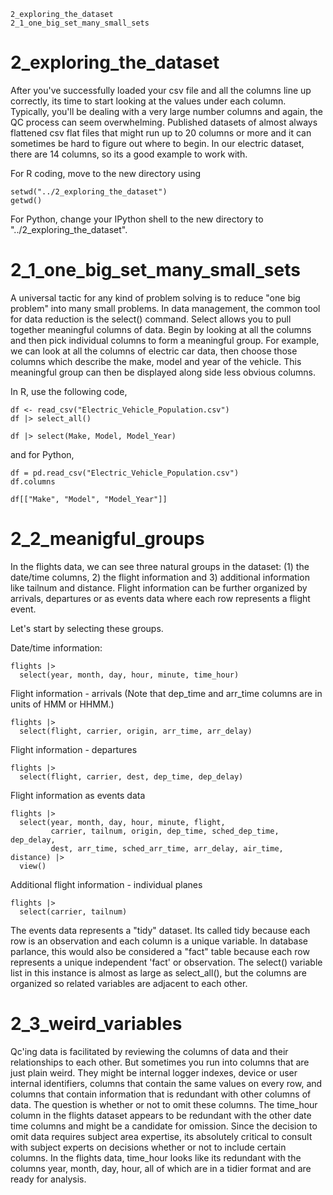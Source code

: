 

	2_exploring_the_dataset
	2_1_one_big_set_many_small_sets



# 2_exploring_the_dataset

After you've successfully loaded your csv file and all the columns line up correctly, its time to start looking at the values under each column. Typically, you'll be dealing with a very large number columns and again, the QC process can seem overwhelming.  Published datasets of almost always flattened csv flat files that might run up to 20 columns or more and it can sometimes be hard to figure out where to begin. In our electric dataset, there are 14 columns, so its a good example to work with.

For R coding, move to the new directory using 

	setwd("../2_exploring_the_dataset")
	getwd()

For Python, change your IPython shell to the new directory to "../2_exploring_the_dataset".


# 2_1_one_big_set_many_small_sets

A universal tactic for any kind of problem solving is to reduce "one big problem" into many small problems. In data management, the common tool for data reduction is the select() command. Select allows you to pull together meaningful columns of data. Begin by looking at all the columns and then pick individual columns to form a meaningful group. For example, we can look at all the columns of electric car data, then choose those columns which describe the make, model and year of the vehicle. This meaningful group can then be displayed along side less obvious columns.

In R, use the following code,

	df <- read_csv("Electric_Vehicle_Population.csv")  
	df |> select_all()

	df |> select(Make, Model, Model_Year)
	

 and for Python, 

	df = pd.read_csv("Electric_Vehicle_Population.csv")
	df.columns
	
	df[["Make", "Model", "Model_Year"]]




		

# 2_2_meanigful_groups

In the flights data, we can see three natural groups in the dataset: (1) the date/time columns, 2) the flight information and 3) additional information like tailnum and distance. Flight information can be further organized by arrivals, departures or as events data where each row represents a flight event. 

Let's start by selecting these groups.

Date/time information:

    flights |>
      select(year, month, day, hour, minute, time_hour)


Flight information - arrivals (Note that dep_time and arr_time columns are in units of HMM or HHMM.)

    flights |>
      select(flight, carrier, origin, arr_time, arr_delay)


Flight information - departures

    flights |>
      select(flight, carrier, dest, dep_time, dep_delay)
      
      
Flight information as events data

    flights |>
      select(year, month, day, hour, minute, flight, 
             carrier, tailnum, origin, dep_time, sched_dep_time, dep_delay, 
             dest, arr_time, sched_arr_time, arr_delay, air_time, distance) |>
      view()

      
Additional flight information - individual planes

    flights |> 
      select(carrier, tailnum)

      
The events data represents a "tidy" dataset. Its called tidy because each row is an observation and each column is a unique variable. In database parlance, this would also be considered a "fact" table because each row represents a unique independent 'fact' or observation. The select() variable list in this instance is almost as large as select_all(), but the columns are organized so related variables are adjacent to each other. 

# 2_3_weird_variables 

Qc'ing data is facilitated by reviewing the columns of data and their relationships to each other. But sometimes you run into columns that are just plain weird. They might be internal logger indexes, device or user internal identifiers, columns that contain the same values on every row, and columns that contain information that is redundant with other columns of data. The question is whether or not to omit these columns. The time_hour column in the flights dataset appears to be redundant with the other date time columns and might be a candidate for omission. Since the decision to omit data requires subject area expertise, its absolutely critical to consult with subject experts on decisions whether or not to include certain columns. In the flights data, time_hour looks like its redundant with the columns year, month, day, hour, all of which are in a tidier format and are ready for analysis. 




   
   



